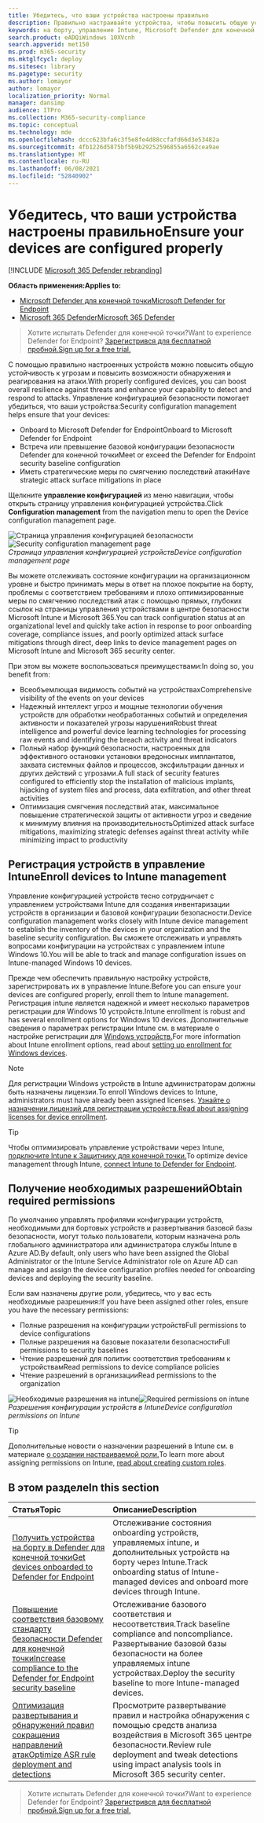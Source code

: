 ```yaml
---
title: Убедитесь, что ваши устройства настроены правильно
description: Правильно настраивайте устройства, чтобы повысить общую устойчивость к угрозам и повысить возможности обнаружения и реагирования на атаки.
keywords: на борту, управление Intune, Microsoft Defender для конечной точки, Microsoft Defender, Защитник Windows, уменьшение поверхности атаки, ASR, базовый уровень безопасности
search.product: eADQiWindows 10XVcnh
search.appverid: met150
ms.prod: m365-security
ms.mktglfcycl: deploy
ms.sitesec: library
ms.pagetype: security
ms.author: lomayor
author: lomayor
localization_priority: Normal
manager: dansimp
audience: ITPro
ms.collection: M365-security-compliance
ms.topic: conceptual
ms.technology: mde
ms.openlocfilehash: dccc623bfa6c3f5e8fe4d88ccfafd66d3e53482a
ms.sourcegitcommit: 4fb1226d5875bf5b9b29252596855a6562cea9ae
ms.translationtype: MT
ms.contentlocale: ru-RU
ms.lasthandoff: 06/08/2021
ms.locfileid: "52840902"
---
```

# <a name="ensure-your-devices-are-configured-properly"></a><span data-ttu-id="4e61b-104">Убедитесь, что ваши устройства настроены правильно</span><span class="sxs-lookup"><span data-stu-id="4e61b-104">Ensure your devices are configured properly</span></span>

[!INCLUDE [Microsoft 365 Defender rebranding](../../includes/microsoft-defender.md)]

<span data-ttu-id="4e61b-105">**Область применения:**</span><span class="sxs-lookup"><span data-stu-id="4e61b-105">**Applies to:**</span></span>
- [<span data-ttu-id="4e61b-106">Microsoft Defender для конечной точки</span><span class="sxs-lookup"><span data-stu-id="4e61b-106">Microsoft Defender for Endpoint</span></span>](https://go.microsoft.com/fwlink/p/?linkid=2154037)
- [<span data-ttu-id="4e61b-107">Microsoft 365 Defender</span><span class="sxs-lookup"><span data-stu-id="4e61b-107">Microsoft 365 Defender</span></span>](https://go.microsoft.com/fwlink/?linkid=2118804)

><span data-ttu-id="4e61b-108">Хотите испытать Defender для конечной точки?</span><span class="sxs-lookup"><span data-stu-id="4e61b-108">Want to experience Defender for Endpoint?</span></span> [<span data-ttu-id="4e61b-109">Зарегистрився для бесплатной пробной.</span><span class="sxs-lookup"><span data-stu-id="4e61b-109">Sign up for a free trial.</span></span>](https://www.microsoft.com/microsoft-365/windows/microsoft-defender-atp?ocid=docs-wdatp-onboardconfigure-abovefoldlink)

<span data-ttu-id="4e61b-110">С помощью правильно настроенных устройств можно повысить общую устойчивость к угрозам и повысить возможности обнаружения и реагирования на атаки.</span><span class="sxs-lookup"><span data-stu-id="4e61b-110">With properly configured devices, you can boost overall resilience against threats and enhance your capability to detect and respond to attacks.</span></span> <span data-ttu-id="4e61b-111">Управление конфигурацией безопасности помогает убедиться, что ваши устройства:</span><span class="sxs-lookup"><span data-stu-id="4e61b-111">Security configuration management helps ensure that your devices:</span></span>

- <span data-ttu-id="4e61b-112">Onboard to Microsoft Defender for Endpoint</span><span class="sxs-lookup"><span data-stu-id="4e61b-112">Onboard to Microsoft Defender for Endpoint</span></span>
- <span data-ttu-id="4e61b-113">Встреча или превышение базовой конфигурации безопасности Defender для конечной точки</span><span class="sxs-lookup"><span data-stu-id="4e61b-113">Meet or exceed the Defender for Endpoint security baseline configuration</span></span>
- <span data-ttu-id="4e61b-114">Иметь стратегические меры по смягчению последствий атаки</span><span class="sxs-lookup"><span data-stu-id="4e61b-114">Have strategic attack surface mitigations in place</span></span>

<span data-ttu-id="4e61b-115">Щелкните **управление конфигурацией** из меню навигации, чтобы открыть страницу управления конфигурацией устройства.</span><span class="sxs-lookup"><span data-stu-id="4e61b-115">Click **Configuration management** from the navigation menu to open the Device configuration management page.</span></span>

<span data-ttu-id="4e61b-116">![Страница управления конфигурацией безопасности](images/secconmgmt_main.png)</span><span class="sxs-lookup"><span data-stu-id="4e61b-116">![Security configuration management page](images/secconmgmt_main.png)</span></span><br>
<span data-ttu-id="4e61b-117">*Страница управления конфигурацией устройств*</span><span class="sxs-lookup"><span data-stu-id="4e61b-117">*Device configuration management page*</span></span>

<span data-ttu-id="4e61b-118">Вы можете отслеживать состояние конфигурации на организационном уровне и быстро принимать меры в ответ на плохое покрытие на борту, проблемы с соответствием требованиям и плохо оптимизированные меры по смягчению последствий атак с помощью прямых, глубоких ссылок на страницы управления устройствами в центре безопасности Microsoft Intune и Microsoft 365.</span><span class="sxs-lookup"><span data-stu-id="4e61b-118">You can track configuration status at an organizational level and quickly take action in response to poor onboarding coverage, compliance issues, and poorly optimized attack surface mitigations through direct, deep links to device management pages on Microsoft Intune and Microsoft 365 security center.</span></span>

<span data-ttu-id="4e61b-119">При этом вы можете воспользоваться преимуществами:</span><span class="sxs-lookup"><span data-stu-id="4e61b-119">In doing so, you benefit from:</span></span>
- <span data-ttu-id="4e61b-120">Всеобъемлющая видимость событий на устройствах</span><span class="sxs-lookup"><span data-stu-id="4e61b-120">Comprehensive visibility of the events on your devices</span></span>
- <span data-ttu-id="4e61b-121">Надежный интеллект угроз и мощные технологии обучения устройств для обработки необработанных событий и определения активности и показателей угрозы нарушения</span><span class="sxs-lookup"><span data-stu-id="4e61b-121">Robust threat intelligence and powerful device learning technologies for processing raw events and identifying the breach activity and threat indicators</span></span>
- <span data-ttu-id="4e61b-122">Полный набор функций безопасности, настроенных для эффективного остановки установки вредоносных имплантатов, захвата системных файлов и процессов, эксфильтрации данных и других действий с угрозами.</span><span class="sxs-lookup"><span data-stu-id="4e61b-122">A full stack of security features configured to efficiently stop the installation of malicious implants, hijacking of system files and process, data exfiltration, and other threat activities</span></span>
- <span data-ttu-id="4e61b-123">Оптимизация смягчения последствий атак, максимальное повышение стратегической защиты от активности угроз и сведение к минимуму влияния на производительность</span><span class="sxs-lookup"><span data-stu-id="4e61b-123">Optimized attack surface mitigations, maximizing strategic defenses against threat activity while minimizing impact to productivity</span></span>

## <a name="enroll-devices-to-intune-management"></a><span data-ttu-id="4e61b-124">Регистрация устройств в управление Intune</span><span class="sxs-lookup"><span data-stu-id="4e61b-124">Enroll devices to Intune management</span></span>

<span data-ttu-id="4e61b-125">Управление конфигурацией устройств тесно сотрудничает с управлением устройствами Intune для создания инвентаризации устройств в организации и базовой конфигурации безопасности.</span><span class="sxs-lookup"><span data-stu-id="4e61b-125">Device configuration management works closely with Intune device management to establish the inventory of the devices in your organization and the baseline security configuration.</span></span> <span data-ttu-id="4e61b-126">Вы сможете отслеживать и управлять вопросами конфигурации на устройствах с управлением intune Windows 10.</span><span class="sxs-lookup"><span data-stu-id="4e61b-126">You will be able to track and manage configuration issues on Intune-managed Windows 10 devices.</span></span>

<span data-ttu-id="4e61b-127">Прежде чем обеспечить правильную настройку устройств, зарегистрировать их в управление Intune.</span><span class="sxs-lookup"><span data-stu-id="4e61b-127">Before you can ensure your devices are configured properly, enroll them to Intune management.</span></span> <span data-ttu-id="4e61b-128">Регистрация intune является надежной и имеет несколько параметров регистрации для Windows 10 устройств.</span><span class="sxs-lookup"><span data-stu-id="4e61b-128">Intune enrollment is robust and has several enrollment options for Windows 10 devices.</span></span> <span data-ttu-id="4e61b-129">Дополнительные сведения о параметрах регистрации Intune см. в материале о настройке регистрации для [Windows устройств.](/intune/windows-enroll)</span><span class="sxs-lookup"><span data-stu-id="4e61b-129">For more information about Intune enrollment options, read about [setting up enrollment for Windows devices](/intune/windows-enroll).</span></span>

>[!NOTE]
><span data-ttu-id="4e61b-130">Для регистрации Windows устройств в Intune администраторам должны быть назначены лицензии.</span><span class="sxs-lookup"><span data-stu-id="4e61b-130">To enroll Windows devices to Intune, administrators must have already been assigned licenses.</span></span> <span data-ttu-id="4e61b-131">[Узнайте о назначении лицензий для регистрации устройств.](/intune/licenses-assign)</span><span class="sxs-lookup"><span data-stu-id="4e61b-131">[Read about assigning licenses for device enrollment](/intune/licenses-assign).</span></span>

>[!TIP] 
><span data-ttu-id="4e61b-132">Чтобы оптимизировать управление устройствами через Intune, [подключите Intune к Защитнику для конечной точки.](/intune/advanced-threat-protection#enable-windows-defender-atp-in-intune)</span><span class="sxs-lookup"><span data-stu-id="4e61b-132">To optimize device management through Intune, [connect Intune to Defender for Endpoint](/intune/advanced-threat-protection#enable-windows-defender-atp-in-intune).</span></span>

## <a name="obtain-required-permissions"></a><span data-ttu-id="4e61b-133">Получение необходимых разрешений</span><span class="sxs-lookup"><span data-stu-id="4e61b-133">Obtain required permissions</span></span>
<span data-ttu-id="4e61b-134">По умолчанию управлять профилями конфигурации устройств, необходимыми для бортовых устройств и развертывания базовой базы безопасности, могут только пользователи, которым назначена роль глобального администратора или администратора службы Intune в Azure AD.</span><span class="sxs-lookup"><span data-stu-id="4e61b-134">By default, only users who have been assigned the Global Administrator or the Intune Service Administrator role on Azure AD can manage and assign the device configuration profiles needed for onboarding devices and deploying the security baseline.</span></span>

<span data-ttu-id="4e61b-135">Если вам назначены другие роли, убедитесь, что у вас есть необходимые разрешения:</span><span class="sxs-lookup"><span data-stu-id="4e61b-135">If you have been assigned other roles, ensure you have the necessary permissions:</span></span>

- <span data-ttu-id="4e61b-136">Полные разрешения на конфигурации устройств</span><span class="sxs-lookup"><span data-stu-id="4e61b-136">Full permissions to device configurations</span></span>
- <span data-ttu-id="4e61b-137">Полные разрешения на базовые показатели безопасности</span><span class="sxs-lookup"><span data-stu-id="4e61b-137">Full permissions to security baselines</span></span>
- <span data-ttu-id="4e61b-138">Чтение разрешений для политик соответствия требованиям к устройствам</span><span class="sxs-lookup"><span data-stu-id="4e61b-138">Read permissions to device compliance policies</span></span>
- <span data-ttu-id="4e61b-139">Чтение разрешений в организации</span><span class="sxs-lookup"><span data-stu-id="4e61b-139">Read permissions to the organization</span></span>

<span data-ttu-id="4e61b-140">![Необходимые разрешения на intune](images/secconmgmt_intune_permissions.png)</span><span class="sxs-lookup"><span data-stu-id="4e61b-140">![Required permissions on intune](images/secconmgmt_intune_permissions.png)</span></span><br>
<span data-ttu-id="4e61b-141">*Разрешения конфигурации устройств в Intune*</span><span class="sxs-lookup"><span data-stu-id="4e61b-141">*Device configuration permissions on Intune*</span></span>

>[!TIP] 
><span data-ttu-id="4e61b-142">Дополнительные новости о назначении разрешений в Intune см. в материале [о создании настраиваемой роли.](/intune/create-custom-role#to-create-a-custom-role)</span><span class="sxs-lookup"><span data-stu-id="4e61b-142">To learn more about assigning permissions on Intune, [read about creating custom roles](/intune/create-custom-role#to-create-a-custom-role).</span></span>

## <a name="in-this-section"></a><span data-ttu-id="4e61b-143">В этом разделе</span><span class="sxs-lookup"><span data-stu-id="4e61b-143">In this section</span></span>
<span data-ttu-id="4e61b-144">Статья</span><span class="sxs-lookup"><span data-stu-id="4e61b-144">Topic</span></span> | <span data-ttu-id="4e61b-145">Описание</span><span class="sxs-lookup"><span data-stu-id="4e61b-145">Description</span></span>
:---|:---
[<span data-ttu-id="4e61b-146">Получить устройства на борту в Defender для конечной точки</span><span class="sxs-lookup"><span data-stu-id="4e61b-146">Get devices onboarded to Defender for Endpoint</span></span>](configure-machines-onboarding.md)| <span data-ttu-id="4e61b-147">Отслеживание состояния onboarding устройств, управляемых intune, и дополнительных устройств на борту через Intune.</span><span class="sxs-lookup"><span data-stu-id="4e61b-147">Track onboarding status of Intune-managed devices and onboard more devices through Intune.</span></span> 
[<span data-ttu-id="4e61b-148">Повышение соответствия базовому стандарту безопасности Defender для конечной точки</span><span class="sxs-lookup"><span data-stu-id="4e61b-148">Increase compliance to the Defender for Endpoint security baseline</span></span>](configure-machines-security-baseline.md) | <span data-ttu-id="4e61b-149">Отслеживание базового соответствия и несоответствия.</span><span class="sxs-lookup"><span data-stu-id="4e61b-149">Track baseline compliance and noncompliance.</span></span> <span data-ttu-id="4e61b-150">Развертывание базовой базы безопасности на более управляемых intune устройствах.</span><span class="sxs-lookup"><span data-stu-id="4e61b-150">Deploy the security baseline to more Intune-managed devices.</span></span>
[<span data-ttu-id="4e61b-151">Оптимизация развертывания и обнаружений правил сокращения направлений атак</span><span class="sxs-lookup"><span data-stu-id="4e61b-151">Optimize ASR rule deployment and detections</span></span>](configure-machines-asr.md) | <span data-ttu-id="4e61b-152">Просмотрите развертывание правил и настройка обнаружения с помощью средств анализа воздействия в Microsoft 365 центре безопасности.</span><span class="sxs-lookup"><span data-stu-id="4e61b-152">Review rule deployment and tweak detections using impact analysis tools in Microsoft 365 security center.</span></span>

><span data-ttu-id="4e61b-153">Хотите испытать Defender для конечной точки?</span><span class="sxs-lookup"><span data-stu-id="4e61b-153">Want to experience Defender for Endpoint?</span></span> [<span data-ttu-id="4e61b-154">Зарегистрився для бесплатной пробной.</span><span class="sxs-lookup"><span data-stu-id="4e61b-154">Sign up for a free trial.</span></span>](https://www.microsoft.com/microsoft-365/windows/microsoft-defender-atp?ocid=docs-wdatp-onboardconfigure-belowfoldlink)
